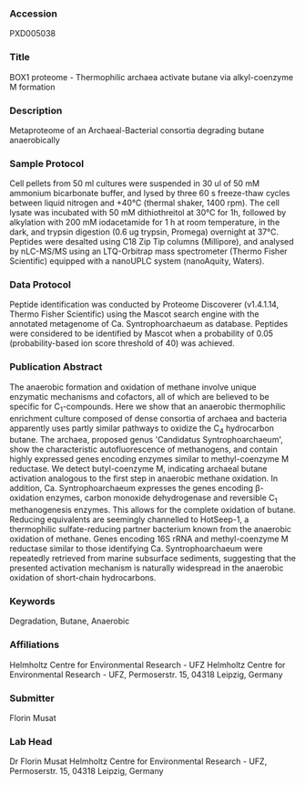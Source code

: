 ### Accession
PXD005038

### Title
BOX1 proteome -  Thermophilic archaea activate butane via alkyl-coenzyme M formation

### Description
Metaproteome of an Archaeal-Bacterial consortia degrading butane anaerobically

### Sample Protocol
Cell pellets from 50 ml cultures were suspended in 30 ul of 50 mM ammonium  bicarbonate buffer, and lysed by three 60 s freeze-thaw cycles between liquid  nitrogen and +40°C (thermal shaker, 1400 rpm). The cell lysate was incubated  with 50 mM dithiothreitol at 30°C for 1h, followed by alkylation with 200 mM  iodacetamide for 1 h at room temperature, in the dark, and trypsin digestion  (0.6 ug trypsin, Promega) overnight at 37°C. Peptides were desalted using C18  Zip Tip columns (Millipore), and analysed by nLC-MS/MS using an LTQ-Orbitrap  mass spectrometer (Thermo Fisher Scientific) equipped with a nanoUPLC system  (nanoAquity, Waters).

### Data Protocol
Peptide identification was conducted by Proteome  Discoverer (v1.4.1.14, Thermo Fisher Scientific) using the Mascot search  engine with the annotated metagenome of Ca. Syntrophoarchaeum as database.  Peptides were considered to be identified by Mascot when a probability of 0.05  (probability-based ion score threshold of 40) was achieved.

### Publication Abstract
The anaerobic formation and oxidation of methane involve unique enzymatic mechanisms and cofactors, all of which are believed to be specific for C<sub>1</sub>-compounds. Here we show that an anaerobic thermophilic enrichment culture composed of dense consortia of archaea and bacteria apparently uses partly similar pathways to oxidize the C<sub>4</sub> hydrocarbon butane. The archaea, proposed genus 'Candidatus Syntrophoarchaeum', show the characteristic autofluorescence of methanogens, and contain highly expressed genes encoding enzymes similar to methyl-coenzyme M reductase. We detect butyl-coenzyme M, indicating archaeal butane activation analogous to the first step in anaerobic methane oxidation. In addition, Ca. Syntrophoarchaeum expresses the genes encoding &#x3b2;-oxidation enzymes, carbon monoxide dehydrogenase and reversible C<sub>1</sub> methanogenesis enzymes. This allows for the complete oxidation of butane. Reducing equivalents are seemingly channelled to HotSeep-1, a thermophilic sulfate-reducing partner bacterium known from the anaerobic oxidation of methane. Genes encoding 16S rRNA and methyl-coenzyme M reductase similar to those identifying Ca. Syntrophoarchaeum were repeatedly retrieved from marine subsurface sediments, suggesting that the presented activation mechanism is naturally widespread in the anaerobic oxidation of short-chain hydrocarbons.

### Keywords
Degradation, Butane, Anaerobic

### Affiliations
Helmholtz Centre for Environmental Research - UFZ
Helmholtz Centre for Environmental Research - UFZ, Permoserstr. 15, 04318 Leipzig, Germany

### Submitter
Florin Musat

### Lab Head
Dr Florin Musat
Helmholtz Centre for Environmental Research - UFZ, Permoserstr. 15, 04318 Leipzig, Germany


